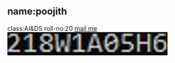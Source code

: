 <h2>name:poojith</h2>
class:AI&DS
roll-no:20
<a href='mailto:218w1a5420@vrsec.ac.in'>mail me</a>
<img src='Screenshot_20221221_115135.png'/>
